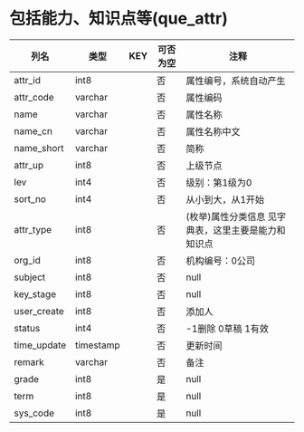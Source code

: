 # 包括能力、知识点等(que_attr)
| 列名   | 类型   | KEY  | 可否为空 | 注释   |
| ---- | ---- | ---- | ---- | ---- |
|attr_id|int8||否|属性编号，系统自动产生|
|attr_code|varchar||否|属性编码|
|name|varchar||否|属性名称|
|name_cn|varchar||否|属性名称中文|
|name_short|varchar||否|简称|
|attr_up|int8||否|上级节点|
|lev|int4||否|级别：第1级为0|
|sort_no|int4||否|从小到大，从1开始|
|attr_type|int8||否|(枚举)属性分类信息 见字典表，这里主要是能力和知识点|
|org_id|int8||否|机构编号：0公司|
|subject|int8||否|null|
|key_stage|int8||否|null|
|user_create|int8||否|添加人|
|status|int4||否|-1删除 0草稿 1有效|
|time_update|timestamp||否|更新时间|
|remark|varchar||否|备注|
|grade|int8||是|null|
|term|int8||是|null|
|sys_code|int8||是|null|
